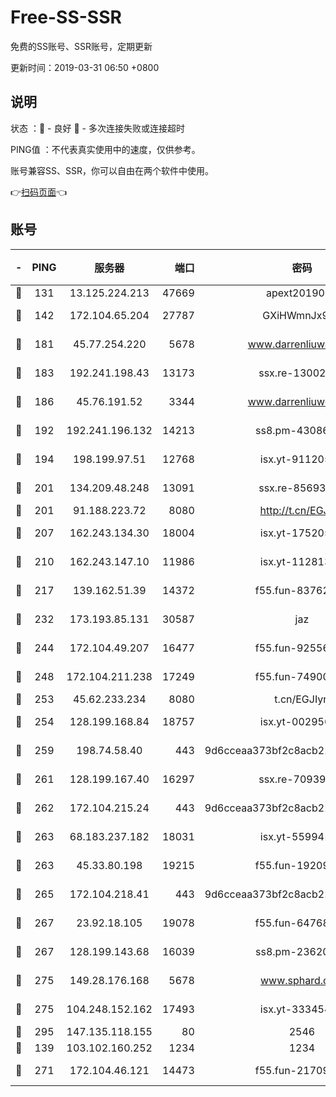 # Free-SS-SSR

免费的SS账号、SSR账号，定期更新

更新时间：2019-03-31 06:50 +0800

## 说明

状态     ：🙂 - 良好 🙁 - 多次连接失败或连接超时

PING值   ：不代表真实使用中的速度，仅供参考。

账号兼容SS、SSR，你可以自由在两个软件中使用。

👉[扫码页面](https://liesauer.github.io/Free-SS-SSR/)👈

## 账号

|-|PING|服务器|端口|密码|加密方式|区域|
|:----:|:----:|:-----:|-----:|:----:|:----:|:----:|
|🙂|131|13.125.224.213|47669|apext2019001|chacha20|KR|
|🙂|142|172.104.65.204|27787|GXiHWmnJx94S|aes-256-cfb|JP|
|🙂|181|45.77.254.220|5678|www.darrenliuwei.com|aes-256-cfb|SG|
|🙂|183|192.241.198.43|13173|ssx.re-13002035|aes-256-cfb|US|
|🙂|186|45.76.191.52|3344|www.darrenliuwei.com|aes-256-cfb|JP|
|🙂|192|192.241.196.132|14213|ss8.pm-43086364|aes-256-cfb|US|
|🙂|194|198.199.97.51|12768|isx.yt-91120534|aes-256-cfb|US|
|🙂|201|134.209.48.248|13091|ssx.re-85693454|aes-256-cfb|US|
|🙂|201|91.188.223.72|8080|http://t.cn/EGJIyrl|rc4-md5|RU|
|🙂|207|162.243.134.30|18004|isx.yt-17520529|aes-256-cfb|US|
|🙂|210|162.243.147.10|11986|isx.yt-11281384|aes-256-cfb|US|
|🙂|217|139.162.51.39|14372|f55.fun-83762221|aes-256-cfb|SG|
|🙂|232|173.193.85.131|30587|jaz|aes-256-cfb|US|
|🙂|244|172.104.49.207|16477|f55.fun-92556550|aes-256-cfb|SG|
|🙂|248|172.104.211.238|17249|f55.fun-74900529|aes-256-cfb|US|
|🙂|253|45.62.233.234|8080|t.cn/EGJIyrl|rc4-md5|CA|
|🙂|254|128.199.168.84|18757|isx.yt-00295653|aes-256-cfb|SG|
|🙂|259|198.74.58.40|443|9d6cceaa373bf2c8acb22e60b6a58be6|aes-256-cfb|US|
|🙂|261|128.199.167.40|16297|ssx.re-70939719|aes-256-cfb|SG|
|🙂|262|172.104.215.24|443|9d6cceaa373bf2c8acb22e60b6a58be6|aes-256-cfb|US|
|🙂|263|68.183.237.182|18031|isx.yt-55994128|aes-256-cfb|SG|
|🙂|263|45.33.80.198|19215|f55.fun-19209490|aes-256-cfb|US|
|🙂|265|172.104.218.41|443|9d6cceaa373bf2c8acb22e60b6a58be6|aes-256-cfb|US|
|🙂|267|23.92.18.105|19078|f55.fun-64768572|aes-256-cfb|US|
|🙂|267|128.199.143.68|16039|ss8.pm-23620384|aes-256-cfb|SG|
|🙂|275|149.28.176.168|5678|www.sphard.com|aes-256-cfb|AU|
|🙂|275|104.248.152.162|17493|isx.yt-33345420|aes-256-cfb|SG|
|🙂|295|147.135.118.155|80|2546|chacha20|US|
|🙂|139|103.102.160.252|1234|1234|rc4-md5|JP|
|🙂|271|172.104.46.121|14473|f55.fun-21709141|aes-256-cfb|SG|
